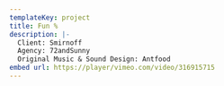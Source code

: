 ```yaml
---
templateKey: project
title: Fun %
description: |-
  Client: Smirnoff
  Agency: 72andSunny
  Original Music & Sound Design: Antfood
embed url: https://player/vimeo.com/video/316915715
---
```

